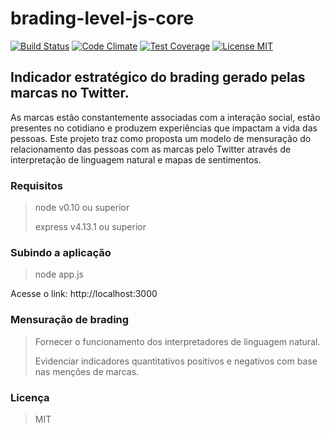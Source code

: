 # brading-level-js-core

[![Build Status](https://travis-ci.org/paulovb/branding-level-js-core.svg?branch=master)](https://travis-ci.org/paulovb/branding-level-js-core)
[![Code Climate](https://codeclimate.com/repos/55b4643369568040f501b9a7/badges/c9d06e1639612cca7a2f/gpa.svg)](https://codeclimate.com/repos/55b4643369568040f501b9a7/feed)
[![Test Coverage](https://codeclimate.com/repos/55b4643369568040f501b9a7/badges/c9d06e1639612cca7a2f/coverage.svg)](https://codeclimate.com/repos/55b4643369568040f501b9a7/coverage)
[![License MIT](https://img.shields.io/npm/l/express.svg)](http://opensource.org/licenses/MIT)

## Indicador estratégico do brading gerado pelas marcas no Twitter.

As marcas estão constantemente associadas com a interação social, estão presentes no cotidiano e produzem experiências que impactam a vida das pessoas. Este projeto traz como proposta um modelo de mensuração do relacionamento das pessoas com as marcas pelo Twitter através de interpretação de linguagem natural e mapas de sentimentos.

### Requisitos

> node v0.10 ou superior
>
> express v4.13.1 ou superior


### Subindo a aplicação

> node app.js

Acesse o link: http://localhost:3000


### Mensuração de brading

> Fornecer o funcionamento dos interpretadores de linguagem natural.
>
> Evidenciar indicadores quantitativos positivos e negativos com base nas menções de marcas.

### Licença
> MIT



